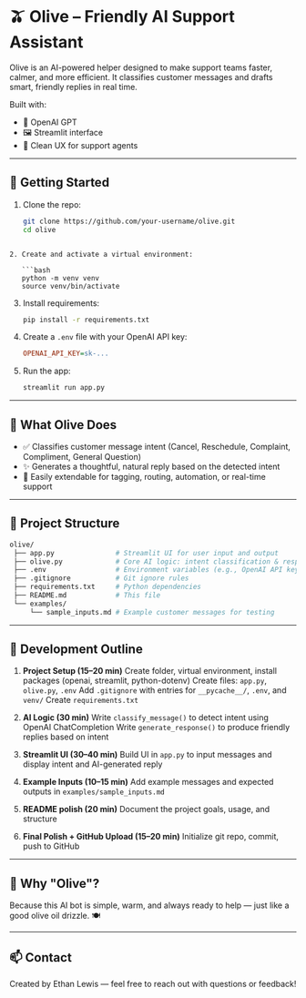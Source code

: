 # 🫒 Olive – Friendly AI Support Assistant

Olive is an AI-powered helper designed to make support teams faster, calmer, and more efficient. It classifies customer messages and drafts smart, friendly replies in real time.

Built with:  
- 🧠 OpenAI GPT  
- 🖼️ Streamlit interface  
- 💬 Clean UX for support agents  

---

## 🚀 Getting Started

1. Clone the repo:  
   ```bash
   git clone https://github.com/your-username/olive.git
   cd olive
```

2. Create and activate a virtual environment:

   ```bash
   python -m venv venv
   source venv/bin/activate
   ```

3. Install requirements:

   ```bash
   pip install -r requirements.txt
   ```

4. Create a `.env` file with your OpenAI API key:

   ```ini
   OPENAI_API_KEY=sk-...
   ```

5. Run the app:

   ```bash
   streamlit run app.py
   ```

---

## 🧠 What Olive Does

* ✅ Classifies customer message intent (Cancel, Reschedule, Complaint, Compliment, General Question)
* ✨ Generates a thoughtful, natural reply based on the detected intent
* 🔁 Easily extendable for tagging, routing, automation, or real-time support

---

## 📂 Project Structure

```bash
olive/
 ├── app.py               # Streamlit UI for user input and output
 ├── olive.py             # Core AI logic: intent classification & response generation
 ├── .env                 # Environment variables (e.g., OpenAI API key)
 ├── .gitignore           # Git ignore rules
 ├── requirements.txt     # Python dependencies
 ├── README.md            # This file
 └── examples/
     └── sample_inputs.md # Example customer messages for testing
```

---

## 🧱 Development Outline

1. **Project Setup (15–20 min)**
   Create folder, virtual environment, install packages (openai, streamlit, python-dotenv)
   Create files: `app.py`, `olive.py`, `.env`
   Add `.gitignore` with entries for `__pycache__/`, `.env`, and `venv/`
   Create `requirements.txt`

2. **AI Logic (30 min)**
   Write `classify_message()` to detect intent using OpenAI ChatCompletion
   Write `generate_response()` to produce friendly replies based on intent

3. **Streamlit UI (30–40 min)**
   Build UI in `app.py` to input messages and display intent and AI-generated reply

4. **Example Inputs (10–15 min)**
   Add example messages and expected outputs in `examples/sample_inputs.md`

5. **README polish (20 min)**
   Document the project goals, usage, and structure

6. **Final Polish + GitHub Upload (15–20 min)**
   Initialize git repo, commit, push to GitHub

---

## 🙌 Why "Olive"?

Because this AI bot is simple, warm, and always ready to help — just like a good olive oil drizzle. 🍽️

---

## 📫 Contact

Created by Ethan Lewis — feel free to reach out with questions or feedback!

```
